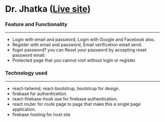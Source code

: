 # Dr. Jhatka ([Live site](https://dr-jhatka.web.app/))

### Feature and Functionality
***
* Login with  email and password, Login with Google and Facebook also.
* Register with email and password, Email verificetion email send.
* fogot password? you can Reset your password by accepting reset password email.
* Protected page that you cannot visit without login or register.

### Technology used
***
* react-tailwind, react-bootstrup, bootstrup for design.
* firebase for authenticetion.
* react-firebase-hook use for firebase authentication.
* react router for route page to page that make this a single page application.
* firebase hosting for host site